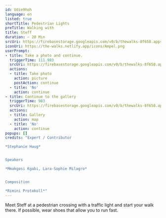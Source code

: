 ```yaml
---
id: Udie9hoh
language: en
listed: true
shortTitle: Pedestrian Lights
preTitle: Walking with
title: Steff
duration: ~ 20 Min
srcUri: https://firebasestorage.googleapis.com/v0/b/thewalks-8f658.appspot.com/o/mp3%2Fv0%2Fen_Udie9hoh%2Fen_Udie9hoh.mp3?alt=media&token=b4dcab93-b391-4fca-bd28-5f3cc412a08e
iconUri: https://the-walks.netlify.app/icons/Ampel.png
userPrompt:
- title: Take a photo and continue.
  triggerTime: 111.983
  srcUri: https://firebasestorage.googleapis.com/v0/b/thewalks-8f658.appspot.com/o/static%2Fmedias%2Fde_Udie9hoh_loop.mp3?alt=media&token=de4b8108-bef8-46cc-91d5-8d5a8ddf3982
  actions:
  - title: Take photo
    action: picture
    postAction: continue
  - title: 'No'
    action: continue
- title: Continue to the gallery
  triggerTime: 983
  srcUri: https://firebasestorage.googleapis.com/v0/b/thewalks-8f658.appspot.com/o/static%2Fmedias%2Fde_Eer0quuj_loop_1.mp3?alt=media&token=343f6878-9a37-4a07-bbcd-b53cc6048f1b
  actions:
  - title: Gallery
    action: map
  - title: 'No'
    action: continue
popups: []
credits: "Expert / Contributor

*Stephanie Haug*


Speakers

*Mmakgosi Kgabi, Lara-Sophie Milagro*


Composition

*Rimini Protokoll*"
---
```

Meet Steff at a pedestrian crossing with a traffic light and start your walk there. If possible, wear shoes that allow you to run fast.
